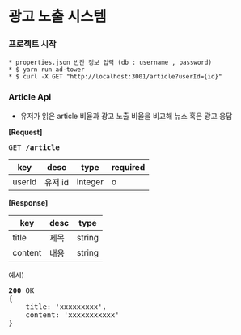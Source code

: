 # 광고 노출 시스템

### 프로젝트 시작
```
* properties.json 빈칸 정보 입력 (db : username , password)
* $ yarn run ad-tower
* $ curl -X GET "http://localhost:3001/article?userId={id}"
```

### Article Api
* 유저가 읽은 article 비율과 광고 노출 비율을 비교해 뉴스 혹은 광고 응답

**[Request]**
<pre>
GET <b>/article</b>
</pre>

| key | desc | type | required |
| --- | --- | --- | --- | 
| userId | 유저 id | integer | o |

**[Response]**

| key | desc | type |
| --- | --- | --- |
| title | 제목 | string |
| content | 내용 | string |

예시)
<pre>
<b>200</b> OK
{
    title: 'xxxxxxxxx',
    content: 'xxxxxxxxxxx'
}
</pre>